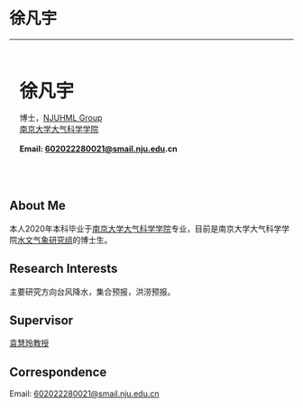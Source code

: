 # 徐凡宇

---

<!-- <img align="left" src="/member/picture/chenwenbin.jpg" width="220px" height="320px" /> -->

<br><br><br>
&ensp;&ensp; <b><font size="+3" face="楷书"> 徐凡宇 </font></b><br /><br />
&ensp;&ensp; 博士，[NJUHML Group][NJUHML Group]<br />
&ensp;&ensp; [南京大学大气科学学院][]<br /><br />
&ensp;&ensp; __Email: 602022280021@smail.nju.edu.cn__
<br /><br /><br /><br />

## About Me
本人2020年本科毕业于[南京大学大气科学学院][]专业，目前是南京大学大气科学学院[水文气象研究组][NJUHML Group]的博士生。

## Research Interests
主要研究方向台风降水，集合预报，洪涝预报。

## Supervisor
[袁慧玲教授][袁慧玲主页]

## Correspondence
Email: 602022280021@smail.nju.edu.cn






[南京大学大气科学学院]: https://as.nju.edu.cn/main.htm
[NJUHML Group]: /
[袁慧玲主页]: https://as.nju.edu.cn/60/20/c11339a483360/page.htm